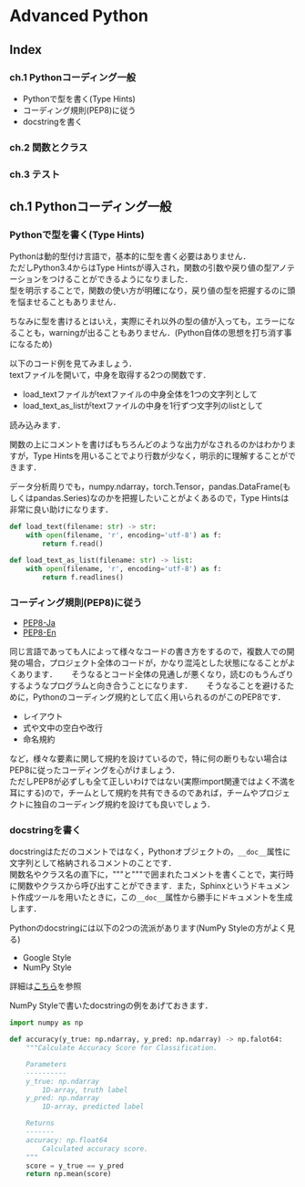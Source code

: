 # Advanced Python
## Index
### ch.1 Pythonコーディング一般
- Pythonで型を書く(Type Hints)
- コーディング規則(PEP8)に従う
- docstringを書く

### ch.2 関数とクラス
### ch.3 テスト

## ch.1 Pythonコーディング一般
### Pythonで型を書く(Type Hints)
Pythonは動的型付け言語で，基本的に型を書く必要はありません．  
ただしPython3.4からはType Hintsが導入され，関数の引数や戻り値の型アノテーションをつけることができるようになりました．  
型を明示することで，関数の使い方が明確になり，戻り値の型を把握するのに頭を悩ませることもありません．  

ちなみに型を書けるとはいえ，実際にそれ以外の型の値が入っても，エラーになることも，warningが出ることもありません．(Python自体の思想を打ち消す事になるため)  

以下のコード例を見てみましょう．  
textファイルを開いて，中身を取得する2つの関数です．  
- load_textファイルがtextファイルの中身全体を1つの文字列として
- load_text_as_listがtextファイルの中身を1行ずつ文字列のlistとして

読み込みます．  

関数の上にコメントを書けばもちろんどのような出力がなされるのかはわかりますが，Type Hintsを用いることでより行数が少なく，明示的に理解することができます．  

データ分析周りでも，numpy.ndarray，torch.Tensor，pandas.DataFrame(もしくはpandas.Series)なのかを把握したいことがよくあるので，Type Hintsは非常に良い助けになります．  

```python
def load_text(filename: str) -> str:
    with open(filename, 'r', encoding='utf-8') as f:
        return f.read()

def load_text_as_list(filename: str) -> list:
    with open(filename, 'r', encoding='utf-8') as f:
        return f.readlines()
```


### コーディング規則(PEP8)に従う
- [PEP8-Ja](https://pep8-ja.readthedocs.io/ja/latest/)  
- [PEP8-En](https://www.python.org/dev/peps/pep-0008/)

同じ言語であっても人によって様々なコードの書き方をするので，複数人での開発の場合，プロジェクト全体のコードが，かなり混沌とした状態になることがよくあります．　　
そうなるとコード全体の見通しが悪くなり，読むのもうんざりするようなプログラムと向き合うことになります．　　
そうなることを避けるために，Pythonのコーディング規約として広く用いられるのがこのPEP8です．  

- レイアウト
- 式や文中の空白や改行
- 命名規約

など，様々な要素に関して規約を設けているので，特に何の断りもない場合はPEP8に従ったコーディングを心がけましょう．  
ただしPEP8が必ずしも全て正しいわけではない(実際import関連ではよく不満を耳にする)ので，チームとして規約を共有できるのであれば，チームやプロジェクトに独自のコーディング規約を設けても良いでしょう．  

### docstringを書く
docstringはただのコメントではなく，Pythonオブジェクトの，```__doc__```属性に文字列として格納されるコメントのことです．  
関数名やクラス名の直下に，"""と"""で囲まれたコメントを書くことで，実行時に関数やクラスから呼び出すことができます．また，Sphinxというドキュメント作成ツールを用いたときに，この```__doc__```属性から勝手にドキュメントを生成します．  

Pythonのdocstringには以下の2つの流派があります(NumPy Styleの方がよく見る)  
- Google Style
- NumPy Style

詳細は[こちら](http://www.sphinx-doc.org/ja/stable/ext/napoleon.html)を参照  

NumPy Styleで書いたdocstringの例をあげておきます．  

```python
import numpy as np

def accuracy(y_true: np.ndarray, y_pred: np.ndarray) -> np.falot64:
    """Calculate Accuracy Score for Classification.

    Parameters
    ----------
    y_true: np.ndarray
        1D-array, truth label
    y_pred: np.ndarray
        1D-array, predicted label

    Returns
    -------
    accuracy: np.float64
        Calculated accuracy score.
    """
    score = y_true == y_pred
    return np.mean(score)
```
